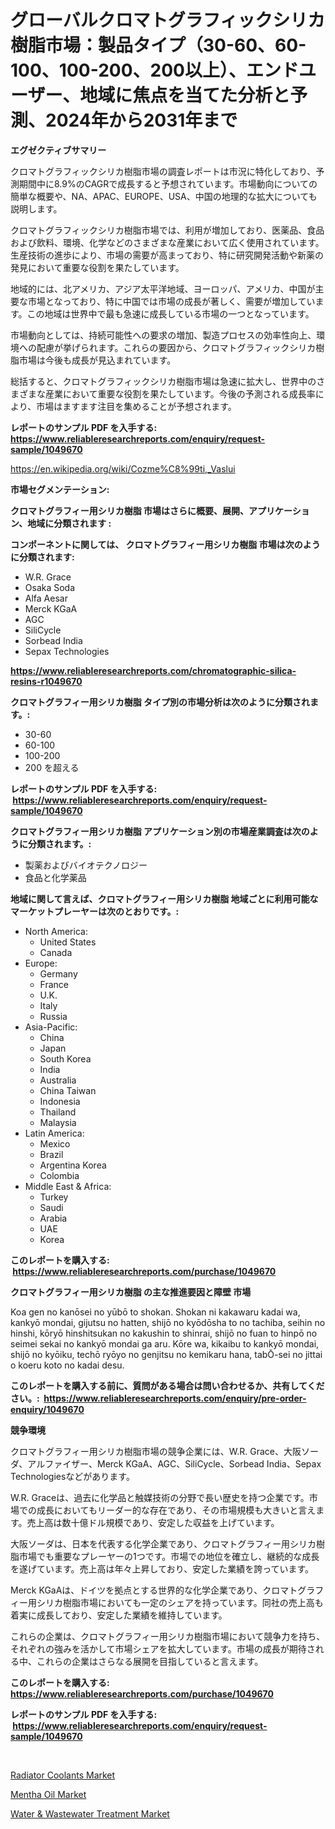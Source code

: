 <p><h1>グローバルクロマトグラフィックシリカ樹脂市場：製品タイプ（30-60、60-100、100-200、200以上）、エンドユーザー、地域に焦点を当てた分析と予測、2024年から2031年まで</h1></p><p><strong>エグゼクティブサマリー</strong></p>
<p><p>クロマトグラフィックシリカ樹脂市場の調査レポートは市況に特化しており、予測期間中に8.9%のCAGRで成長すると予想されています。市場動向についての簡単な概要や、NA、APAC、EUROPE、USA、中国の地理的な拡大についても説明します。</p><p>クロマトグラフィックシリカ樹脂市場では、利用が増加しており、医薬品、食品および飲料、環境、化学などのさまざまな産業において広く使用されています。生産技術の進歩により、市場の需要が高まっており、特に研究開発活動や新薬の発見において重要な役割を果たしています。</p><p>地域的には、北アメリカ、アジア太平洋地域、ヨーロッパ、アメリカ、中国が主要な市場となっており、特に中国では市場の成長が著しく、需要が増加しています。この地域は世界中で最も急速に成長している市場の一つとなっています。</p><p>市場動向としては、持続可能性への要求の増加、製造プロセスの効率性向上、環境への配慮が挙げられます。これらの要因から、クロマトグラフィックシリカ樹脂市場は今後も成長が見込まれています。</p><p>総括すると、クロマトグラフィックシリカ樹脂市場は急速に拡大し、世界中のさまざまな産業において重要な役割を果たしています。今後の予測される成長率により、市場はますます注目を集めることが予想されます。</p></p>
<p><strong>レポートのサンプル PDF を入手する: <a href="https://www.reliableresearchreports.com/enquiry/request-sample/1049670">https://www.reliableresearchreports.com/enquiry/request-sample/1049670</a></strong></p>
<p><a href="https://en.wikipedia.org/wiki/Cozme%C8%99ti,_Vaslui">https://en.wikipedia.org/wiki/Cozme%C8%99ti,_Vaslui</a></p>
<p><strong>市場セグメンテーション:</strong></p>
<p><strong> クロマトグラフィー用シリカ樹脂 市場はさらに概要、展開、アプリケーション、地域に分類されます :</strong></p>
<p><strong>コンポーネントに関しては、 クロマトグラフィー用シリカ樹脂 市場は次のように分類されます: &nbsp;</strong></p>
<p><ul><li>W.R. Grace</li><li>Osaka Soda</li><li>Alfa Aesar</li><li>Merck KGaA</li><li>AGC</li><li>SiliCycle</li><li>Sorbead India</li><li>Sepax Technologies</li></ul></p>
<p><strong><a href="https://www.reliableresearchreports.com/chromatographic-silica-resins-r1049670">https://www.reliableresearchreports.com/chromatographic-silica-resins-r1049670</a></strong></p>
<p><strong> クロマトグラフィー用シリカ樹脂 タイプ別の市場分析は次のように分類されます。:</strong></p>
<p><ul><li>30-60</li><li>60-100</li><li>100-200</li><li>200 を超える</li></ul></p>
<p><strong>レポートのサンプル PDF を入手する: &nbsp;<a href="https://www.reliableresearchreports.com/enquiry/request-sample/1049670">https://www.reliableresearchreports.com/enquiry/request-sample/1049670</a></strong></p>
<p><strong> クロマトグラフィー用シリカ樹脂 アプリケーション別の市場産業調査は次のように分類されます。:</strong></p>
<p><ul><li>製薬およびバイオテクノロジー</li><li>食品と化学薬品</li></ul></p>
<p><strong>地域に関して言えば、クロマトグラフィー用シリカ樹脂 地域ごとに利用可能なマーケットプレーヤーは次のとおりです。:</strong></p>
<p><ul>
    <li>
        North America:
        <ul>
            <li>United States</li>
            <li>Canada</li>
        </ul>
    </li>
    <li>
        Europe:
        <ul>
            <li>Germany</li>
            <li>France</li>
            <li>U.K.</li>
            <li>Italy</li>
            <li>Russia</li>
        </ul>
    </li>
    <li>
        Asia-Pacific:
        <ul>
            <li>China</li>
            <li>Japan</li>
            <li>South Korea</li>
            <li>India</li>
            <li>Australia</li>
            <li>China Taiwan</li>
            <li>Indonesia</li>
            <li>Thailand</li>
            <li>Malaysia</li>
        </ul>
    </li>
    <li>
        Latin America:
        <ul>
            <li>Mexico</li>
            <li>Brazil</li>
            <li>Argentina Korea</li>
            <li>Colombia</li>
        </ul>
    </li>
    <li>
        Middle East & Africa:
        <ul>
            <li>Turkey</li>
            <li>Saudi</li>
            <li>Arabia</li>
            <li>UAE</li>
            <li>Korea</li>
        </ul>
    </li>
    </ul></p>
<p><strong>このレポートを購入する: &nbsp;<a href="https://www.reliableresearchreports.com/purchase/1049670">https://www.reliableresearchreports.com/purchase/1049670</a></strong></p>
<p><strong>クロマトグラフィー用シリカ樹脂 の主な推進要因と障壁 市場</strong></p>
<p><p>Koa gen no kanōsei no yūbō to shokan. Shokan ni kakawaru kadai wa, kankyō mondai, gijutsu no hatten, shijō no kyōdōsha to no tachiba, seihin no hinshi, kōryō hinshitsukan no kakushin to shinrai, shijō no fuan to hinpō no seimei sekai no kankyō mondai ga aru. Kōre wa, kikaibu to kankyō mondai, shijō no kyōiku, techō ryōyo no genjitsu no kemikaru hana, tabŌ-sei no jittai o koeru koto no kadai desu.</p></p>
<p><strong>このレポートを購入する前に、質問がある場合は問い合わせるか、共有してください。:&nbsp; <a href="https://www.reliableresearchreports.com/enquiry/pre-order-enquiry/1049670">https://www.reliableresearchreports.com/enquiry/pre-order-enquiry/1049670</a></strong></p>
<p><strong>競争環境</strong></p>
<p><p>クロマトグラフィー用シリカ樹脂市場の競争企業には、W.R. Grace、大阪ソーダ、アルファイザー、Merck KGaA、AGC、SiliCycle、Sorbead India、Sepax Technologiesなどがあります。</p><p>W.R. Graceは、過去に化学品と触媒技術の分野で長い歴史を持つ企業です。市場での成長においてもリーダー的な存在であり、その市場規模も大きいと言えます。売上高は数十億ドル規模であり、安定した収益を上げています。</p><p>大阪ソーダは、日本を代表する化学企業であり、クロマトグラフィー用シリカ樹脂市場でも重要なプレーヤーの1つです。市場での地位を確立し、継続的な成長を遂げています。売上高は年々上昇しており、安定した業績を誇っています。</p><p>Merck KGaAは、ドイツを拠点とする世界的な化学企業であり、クロマトグラフィー用シリカ樹脂市場においても一定のシェアを持っています。同社の売上高も着実に成長しており、安定した業績を維持しています。</p><p>これらの企業は、クロマトグラフィー用シリカ樹脂市場において競争力を持ち、それぞれの強みを活かして市場シェアを拡大しています。市場の成長が期待される中、これらの企業はさらなる展開を目指していると言えます。</p></p>
<p><strong>このレポートを購入する: &nbsp; <a href="https://www.reliableresearchreports.com/purchase/1049670">https://www.reliableresearchreports.com/purchase/1049670</a></strong></p>
<p><strong>レポートのサンプル PDF を入手する: &nbsp;<a href="https://www.reliableresearchreports.com/enquiry/request-sample/1049670">https://www.reliableresearchreports.com/enquiry/request-sample/1049670</a></strong><strong></strong></p>
<p>&nbsp;</p>
<p><p><a href="https://github.com/eliyamanson4561/Market-Research-Report-List-1/blob/main/radiator-coolants-market.md">Radiator Coolants Market</a></p><p><a href="https://github.com/hannahforsyth9786/Market-Research-Report-List-1/blob/main/mentha-oil-market.md">Mentha Oil Market</a></p><p><a href="https://issuu.com/reportprime-2/docs/water-wastewater-treatment-market-size-2030.pptx">Water & Wastewater Treatment Market</a></p></p>